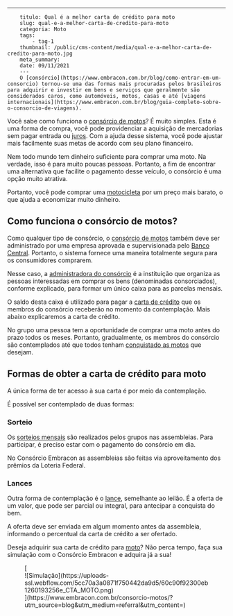 ---
        titulo: Qual é a melhor carta de crédito para moto
        slug: qual-e-a-melhor-carta-de-credito-para-moto
        categoria: Moto
        tags:
            - tag-1
        thumbnail: /public/cms-content/media/qual-e-a-melhor-carta-de-credito-para-moto.jpg
        meta_summary: 
        date: 09/11/2021
        ---
        O [consórcio](https://www.embracon.com.br/blog/como-entrar-em-um-consorcio) tornou-se uma das formas mais procuradas pelos brasileiros para adquirir e investir em bens e serviços que geralmente são considerados caros, como automóveis, motos, casas e até [viagens internacionais](https://www.embracon.com.br/blog/guia-completo-sobre-o-consorcio-de-viagens).

Você sabe como funciona o [consórcio de motos](https://www.embracon.com.br/blog/faca-o-consorcio-de-moto-e-realize-seu-sonho)? É muito simples. Esta é uma forma de compra, você pode providenciar a aquisição de mercadorias sem pagar entrada ou [juros](https://www.embracon.com.br/blog/parcela-de-consorcio-tem-juros). Com a ajuda desse sistema, você pode ajustar mais facilmente suas metas de acordo com seu plano financeiro.

Nem todo mundo tem dinheiro suficiente para comprar uma moto. Na verdade, isso é para muito poucas pessoas. Portanto, a fim de encontrar uma alternativa que facilite o pagamento desse veículo, o consórcio é uma opção muito atrativa.

Portanto, você pode comprar uma [motocicleta](https://www.embracon.com.br/blog/qual-a-moto-ideal-para-fazer-entrega) por um preço mais barato, o que ajuda a economizar muito dinheiro.

Como funciona o consórcio de motos? 
------------------------------------

Como qualquer tipo de consórcio, o [consórcio de motos](https://www.embracon.com.br/blog/guia-para-voce-comprar-sua-moto-com-o-consorcio) também deve ser administrado por uma empresa aprovada e supervisionada pelo [Banco Central](https://www.bcb.gov.br/). Portanto, o sistema fornece uma maneira totalmente segura para os consumidores comprarem.

Nesse caso, a [administradora do consórcio](https://www.embracon.com.br/blog/como-escolher-uma-administradora-de-consorcio) é a instituição que organiza as pessoas interessadas em comprar os bens (denominadas consorciados), conforme explicado, para formar um único caixa para as parcelas mensais.

O saldo desta caixa é utilizado para pagar a [carta de crédito](https://www.embracon.com.br/blog/correcao-carta-de-credito-consorcio) que os membros do consórcio receberão no momento da contemplação. Mais abaixo explicaremos a carta de crédito.

No grupo uma pessoa tem a oportunidade de comprar uma moto antes do prazo todos os meses. Portanto, gradualmente, os membros do consórcio são contemplados até que todos tenham [conquistado as motos](https://www.embracon.com.br/blog/dicas-na-hora-de-vender-a-sua-moto) que desejam.

Formas de obter a carta de crédito para moto 
---------------------------------------------

A única forma de ter acesso à sua carta é por meio da contemplação.

É possível ser contemplado de duas formas:

### Sorteio 

Os [sorteios mensais](https://www.embracon.com.br/conhecaoconsorcio/como-sao-realizados-os-sorteios-nas-assembleias) são realizados pelos grupos nas assembleias. Para participar, é preciso estar com o pagamento do consórcio em dia.

No Consórcio Embracon as assembleias são feitas via aproveitamento dos prêmios da Loteria Federal.

### Lances 

Outra forma de contemplação é o [lance](https://www.embracon.com.br/blog/como-funciona-o-lance), semelhante ao leilão. É a oferta de um valor, que pode ser parcial ou integral, para antecipar a conquista do bem.

A oferta deve ser enviada em algum momento antes da assembleia, informando o percentual da carta de crédito a ser ofertado.

Deseja adquirir sua carta de crédito para [moto](https://www.embracon.com.br/blog/conheca-as-melhores-motos-do-mercado)? Não perca tempo, faça sua simulação com o Consórcio Embracon e adquira já a sua!

<figure class="w-richtext-figure-type-image w-richtext-align-center">[<div>![Simulação](https://uploads-ssl.webflow.com/5cc70a3a0871f750442da9d5/60c90f92300eb1260193256e_CTA_MOTO.png)</div>](https://www.embracon.com.br/consorcio-motos/?utm_source=blog&utm_medium=referral&utm_content=)</figure>
        